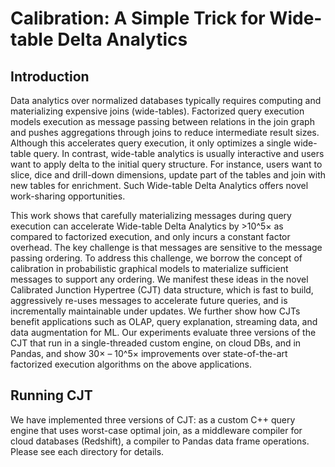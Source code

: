 # Calibration: A Simple Trick for Wide-table Delta Analytics

## Introduction
Data analytics over normalized databases typically requires computing and materializing expensive joins (wide-tables). Factorized query execution models execution as message passing between relations in the join graph and pushes aggregations through joins to reduce intermediate result sizes. Although this accelerates query execution, it only optimizes a single wide-table query. In contrast, wide-table analytics is usually interactive and users want to apply delta to the initial query structure. For instance, users want to slice, dice and drill-down dimensions, update part of the tables and join with new tables for enrichment. Such Wide-table Delta Analytics offers novel work-sharing opportunities.

This work shows that carefully materializing messages during query execution can accelerate Wide-table Delta Analytics by >10^5× as compared to factorized execution, and only incurs a constant factor overhead. The key challenge is that messages are sensitive to the message passing ordering. To address this challenge, we borrow the concept of calibration in probabilistic graphical models to materialize sufficient messages to support any ordering. We manifest these ideas in the novel Calibrated Junction Hypertree (CJT) data structure, which is fast to build, aggressively re-uses messages to accelerate future queries, and is incrementally maintainable under updates. We further show how CJTs benefit applications such as OLAP, query explanation, streaming data, and data augmentation for ML. Our experiments evaluate three versions of the CJT that run in a single-threaded custom engine, on cloud DBs, and in Pandas, and show 30× – 10^5× improvements over state-of-the-art factorized execution algorithms on the above applications.
## Running CJT

We have implemented three versions of CJT: as a custom C++ query engine that uses worst-case optimal join, as a middleware compiler for cloud databases (Redshift), a compiler to Pandas data frame operations.  Please see each directory for details.
